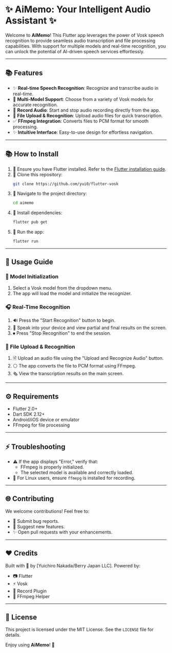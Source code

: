 # ✨ AiMemo: Your Intelligent Audio Assistant ✨

Welcome to **AiMemo**! This Flutter app leverages the power of Vosk speech recognition to provide seamless audio transcription and file processing capabilities. With support for multiple models and real-time recognition, you can unlock the potential of AI-driven speech services effortlessly.

---

## 📚 Features

- ✨ **Real-time Speech Recognition**: Recognize and transcribe audio in real-time.
- 🔗 **Multi-Model Support**: Choose from a variety of Vosk models for accurate recognition.
- 🎤 **Record Audio**: Start and stop audio recording directly from the app.
- 💾 **File Upload & Recognition**: Upload audio files for quick transcription.
- ✅ **FFmpeg Integration**: Converts files to PCM format for smooth processing.
- ✨ **Intuitive Interface**: Easy-to-use design for effortless navigation.

---

## 📚 How to Install

1. 🔹 Ensure you have Flutter installed. Refer to the [Flutter installation guide](https://flutter.dev/docs/get-started/install).
2. 🔹 Clone this repository:
   ```bash
   git clone https://github.com/yui0/flutter-vosk
   ```
3. 🔹 Navigate to the project directory:
   ```bash
   cd aimemo
   ```
4. 🔹 Install dependencies:
   ```bash
   flutter pub get
   ```
5. 🏢 Run the app:
   ```bash
   flutter run
   ```

---

## 🎤 Usage Guide

### 🔄 Model Initialization
1. Select a Vosk model from the dropdown menu.
2. The app will load the model and initialize the recognizer.

### 🎧 Real-Time Recognition
1. 🔊 Press the "Start Recognition" button to begin.
2. 🎤 Speak into your device and view partial and final results on the screen.
3. ⏹ Press "Stop Recognition" to end the session.

### 💾 File Upload & Recognition
1. 🗎 Upload an audio file using the "Upload and Recognize Audio" button.
2. ⚪ The app converts the file to PCM format using FFmpeg.
3. 🗞️ View the transcription results on the main screen.

---

## ⚙️ Requirements

- Flutter 2.0+
- Dart SDK 2.12+
- Android/iOS device or emulator
- FFmpeg for file processing

---

## ⚡ Troubleshooting

- ⚠ If the app displays "Error," verify that:
  - FFmpeg is properly initialized.
  - The selected model is available and correctly loaded.
- 🚫 For Linux users, ensure `ffmepg` is installed for recording.

---

## 🌐 Contributing

We welcome contributions! Feel free to:
- 🌈 Submit bug reports.
- 🔧 Suggest new features.
- ✨ Open pull requests with your enhancements.

---

## ❤️ Credits

Built with 💖 by [Yuichiro Nakada/Berry Japan LLC]. Powered by:
- 📷 Flutter
- ⚡ Vosk
- 🎤 Record Plugin
- 🎥 FFmpeg Helper

---

## 🔗 License

This project is licensed under the MIT License. See the `LICENSE` file for details.

Enjoy using **AiMemo**! 🌟
